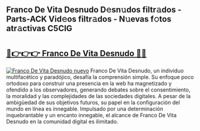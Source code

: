 ## Franco De Vita Desnudo D𝚎sn𝚞dos filtr𝚊dos - Parts-ACK Vid𝚎os filtr𝚊dos - N𝚞evas f𝚘tos atr𝚊ctivas C5CIG

# <h2><a href="http://mb3akjm.tromn.icu/?c=Franco+De+Vita+Desnudo">🔗👉👉👉 Franco De Vita Desnudo 🔗🔗</a></h2>

[![Franco De Vita Desnudo nuevo](https://i.imgur.com/pEAQMta.gif)](http://mb3akjm.tromn.icu/?c=Franco+De+Vita+Desnudo)
Franco De Vita Desnudo, un individuo multifacético y paradójico, desafía la comprensión simple. Su enfoque poco ortodoxo para construir una presencia en la web ha magnetizado y ofendido a los observadores, generando debates sobre el consentimiento, la moralidad y las complejidades de las sociedades digitales. A pesar de la ambigüedad de sus objetivos futuros, su papel en la configuración del mundo en línea es innegable. Impulsado por una determinación inquebrantable y un encanto innegable, el alcance de Franco De Vita Desnudo en la comunidad digital es ilimitado.
